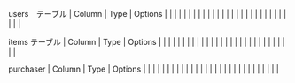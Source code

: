 users　テーブル
| Column        | Type          | Options         |
|               |               |                 |
|               |               |                 |
|               |               |                 |
|               |               |                 |
|               |               |                 |
|               |               |                 |
|               |               |                 |


items テーブル
| Column        | Type          | Options         |
|               |               |                 |
|               |               |                 |
|               |               |                 |
|               |               |                 |
|               |               |                 |
|               |               |                 |
|               |               |                 |


purchaser
| Column        | Type          | Options         |
|               |               |                 |
|               |               |                 |
|               |               |                 |
|               |               |                 |
|               |               |                 |
|               |               |                 |
|               |               |                 |


